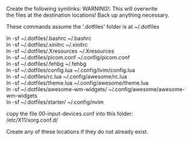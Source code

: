 Create the following symlinks: WARNING!: This will overwrite  
the files at the destination locations! Back up anything necessary.  

These commands assume the '.dotfiles' folder is at ~/.dotfiles
  
  ln -sf ~/.dotfiles/.bashrc ~/.bashrc  
  ln -sf ~/.dotfiles/.xinitrc ~/.xinitrc  
  ln -sf ~/.dotfiles/.Xresources ~/.Xresources  
  ln -sf ~/.dotfiles/picom.conf ~/.config/picom.conf  
  ln -sf ~/.dotfiles/.fehbg ~/.fehbg  
  ln -sf ~/.dotfiles/config.lua ~/.config/lvim/config.lua  
  ln -sf ~/.dotfiles/rc.lua ~/.config/awesome/rc.lua  
  ln -sf ~/.dotfiles/theme.lua ~/.config/awesome/theme.lua  
  ln -sf ~/.dotfiles/awesome-wm-widgets/ ~/.config/awesome/awesome-wm-widgets  
  ln -sf ~/.dotfiles/starter/ ~/.config/nvim  
  
copy the file 00-input-devices.conf into this folder:  
  /etc/X11/xorg.conf.d/  
  
Create any of these locations if they do not already exist.  

